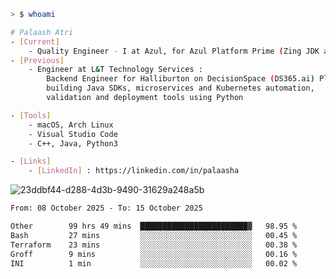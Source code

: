 ```sh
> $ whoami

# Palaash Atri
- [Current]
    - Quality Engineer - I at Azul, for Azul Platform Prime (Zing JDK and OptHub Cloud-Native Compiler)
- [Previous]
    - Engineer at L&T Technology Services :
        Backend Engineer for Halliburton on DecisionSpace (DS365.ai) Platform team,
        building Java SDKs, microservices and Kubernetes automation,
        validation and deployment tools using Python

- [Tools]
    - macOS, Arch Linux
    - Visual Studio Code
    - C++, Java, Python3

- [Links]
    - [LinkedIn] : https://linkedin.com/in/palaasha 

```
![23ddbf44-d288-4d3b-9490-31629a248a5b](https://github.com/user-attachments/assets/e8f7d8c9-2427-40a3-b819-73b167b77e19)


<!--START_SECTION:waka-->

```txt
From: 08 October 2025 - To: 15 October 2025

Other        99 hrs 49 mins  ████████████████████████▓   98.95 %
Bash         27 mins         ░░░░░░░░░░░░░░░░░░░░░░░░░   00.45 %
Terraform    23 mins         ░░░░░░░░░░░░░░░░░░░░░░░░░   00.38 %
Groff        9 mins          ░░░░░░░░░░░░░░░░░░░░░░░░░   00.16 %
INI          1 min           ░░░░░░░░░░░░░░░░░░░░░░░░░   00.02 %
```

<!--END_SECTION:waka-->

